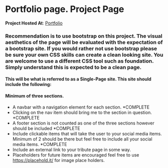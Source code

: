 # Portfolio page. Project Page


**Project Hosted At**: [Portfolio](https://wiltrahan.github.io/portfolio/)

### Recommendation is to use bootstrap on this project. The visual aesthetics of the page will be evaluated with the expectation of a bootstrap site. If you would rather not use bootstrap please be sure your own CSS skills can create a clean looking site. You are welcome to use a different CSS tool such as foundation. Simply understand this is expected to be a clean page.

#### This will be what is referred to as a Single-Page site. This site should include the following:

#### Minimum of three sections.

- A navbar with a navigation element for each section. *COMPLETE
- Clicking on the nav item should bring me to the section in question. *COMPLETE
- A footer section is not counted as one of the three sections however should be included *COMPLETE
- Include clickable items that will take the user to your social media items. Minimum of 2 should be there but feel free to include all your social media items. *COMPLETE
- Include an external link to your tribute page in some way.
- Placeholders for future items are encouraged feel free to use https://placehold.it/ for image place holders.
